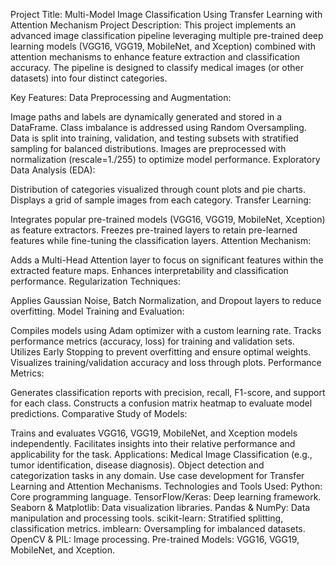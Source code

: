 Project Title: Multi-Model Image Classification Using Transfer Learning with Attention Mechanism
Project Description:
This project implements an advanced image classification pipeline leveraging multiple pre-trained deep learning models (VGG16, VGG19, MobileNet, and Xception) combined with attention mechanisms to enhance feature extraction and classification accuracy. The pipeline is designed to classify medical images (or other datasets) into four distinct categories.

Key Features:
Data Preprocessing and Augmentation:

Image paths and labels are dynamically generated and stored in a DataFrame.
Class imbalance is addressed using Random Oversampling.
Data is split into training, validation, and testing subsets with stratified sampling for balanced distributions.
Images are preprocessed with normalization (rescale=1./255) to optimize model performance.
Exploratory Data Analysis (EDA):

Distribution of categories visualized through count plots and pie charts.
Displays a grid of sample images from each category.
Transfer Learning:

Integrates popular pre-trained models (VGG16, VGG19, MobileNet, Xception) as feature extractors.
Freezes pre-trained layers to retain pre-learned features while fine-tuning the classification layers.
Attention Mechanism:

Adds a Multi-Head Attention layer to focus on significant features within the extracted feature maps.
Enhances interpretability and classification performance.
Regularization Techniques:

Applies Gaussian Noise, Batch Normalization, and Dropout layers to reduce overfitting.
Model Training and Evaluation:

Compiles models using Adam optimizer with a custom learning rate.
Tracks performance metrics (accuracy, loss) for training and validation sets.
Utilizes Early Stopping to prevent overfitting and ensure optimal weights.
Visualizes training/validation accuracy and loss through plots.
Performance Metrics:

Generates classification reports with precision, recall, F1-score, and support for each class.
Constructs a confusion matrix heatmap to evaluate model predictions.
Comparative Study of Models:

Trains and evaluates VGG16, VGG19, MobileNet, and Xception models independently.
Facilitates insights into their relative performance and applicability for the task.
Applications:
Medical Image Classification (e.g., tumor identification, disease diagnosis).
Object detection and categorization tasks in any domain.
Use case development for Transfer Learning and Attention Mechanisms.
Technologies and Tools Used:
Python: Core programming language.
TensorFlow/Keras: Deep learning framework.
Seaborn & Matplotlib: Data visualization libraries.
Pandas & NumPy: Data manipulation and processing tools.
scikit-learn: Stratified splitting, classification metrics.
imblearn: Oversampling for imbalanced datasets.
OpenCV & PIL: Image processing.
Pre-trained Models: VGG16, VGG19, MobileNet, and Xception.

